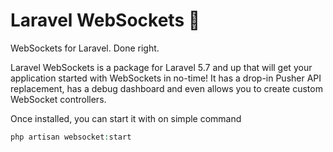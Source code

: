 # Laravel WebSockets :rocket:
WebSockets for Laravel. Done right.

Laravel WebSockets is a package for Laravel 5.7 and up that will get your application started with WebSockets in no-time!  It has a drop-in Pusher API replacement, has a debug dashboard and even allows you to create custom WebSocket controllers.

Once installed, you can start it with on simple command

```php
php artisan websocket:start
```
